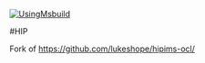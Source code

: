 [![UsingMsbuild](https://github.com/alaamroue/hip-ims-pro/actions/workflows/main.yml/badge.svg)](https://github.com/alaamroue/hip-ims-pro/actions/workflows/main.yml)

#HIP

Fork of https://github.com/lukeshope/hipims-ocl/

